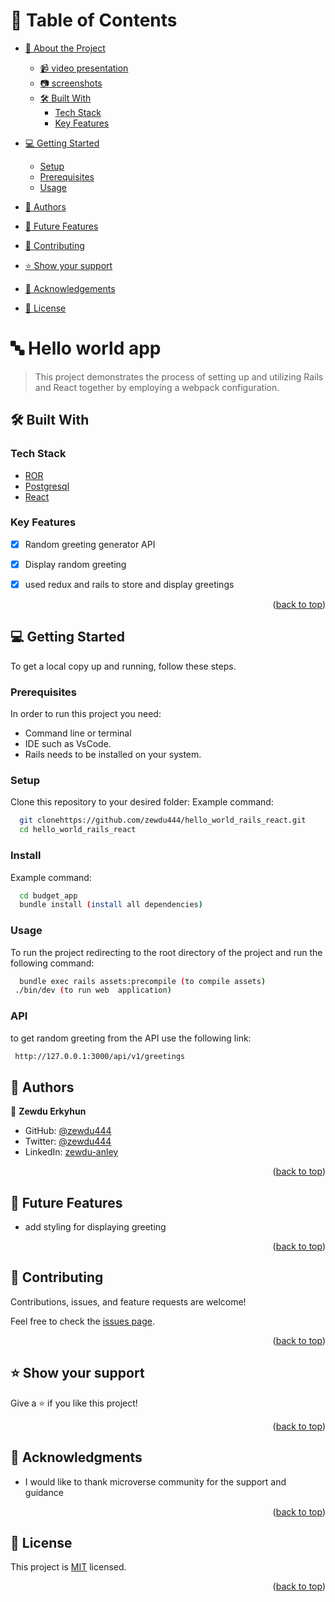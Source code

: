 <a name="readme-top"></a>

# 📗 Table of Contents

- [📖 About the Project](#about-project)
  - [📹 video presentation](#video-presentation)
  - [:camera: screenshots](#screenshots)
  - [🛠 Built With](#built-with)
    - [Tech Stack](#tech-stack)
    - [Key Features](#key-features)
- [💻 Getting Started](#getting-started)
  - [Setup](#setup)
  - [Prerequisites](#prerequisites)
  - [Usage](#usage)
- [👥 Authors](#authors)
- [🔭 Future Features](#future-features)
- [🤝 Contributing](#contributing)
- [⭐️ Show your support](#support)
- [🙏 Acknowledgements](#acknowledgements)

- [📝 License](#license)

# :abc: Hello world app <a name="about-project"></a>

> This project demonstrates the process of setting up and utilizing Rails and React together by employing a webpack configuration.


## 🛠 Built With <a name="built-with"></a>

### Tech Stack <a name="tech-stack"></a>

- <a href="https://www.ruby-lang.org/es/">ROR</a>
- <a href="https://www.postgresql.org/">Postgresql</a>
- <a href="https://react.dev/">React</a>



### Key Features <a name="key-features"></a>

- [x] Random greeting generator API
- [x] Display random greeting
- [x] used redux and rails to store and display greetings


<p align="right">(<a href="#readme-top">back to top</a>)</p>

## 💻 Getting Started <a name="getting-started"></a>

To get a local copy up and running, follow these steps.

### Prerequisites

In order to run this project you need:

- Command line or terminal
- IDE such as VsCode.
- Rails needs to be installed on your system.

### Setup

Clone this repository to your desired folder:
Example command:

```sh
  git clonehttps://github.com/zewdu444/hello_world_rails_react.git
  cd hello_world_rails_react

```

### Install

Example command:

```sh
  cd budget_app
  bundle install (install all dependencies)

```

### Usage

To run the project redirecting to the root directory of the project and run the following command:

```sh
  bundle exec rails assets:precompile (to compile assets)
 ./bin/dev (to run web  application)

```
### API
to get random greeting from the API use the following link:
```sh
 http://127.0.0.1:3000/api/v1/greetings

```


## 👥 Authors <a name="authors"></a>

👤 **Zewdu Erkyhun**

- GitHub: [@zewdu444](https://github.com/zewdu444)
- Twitter: [@zewdu444](https://twitter.com/zewdu444)
- LinkedIn: [zewdu-anley](https://www.linkedin.com/in/zewdu-anley/)



<p align="right">(<a href="#readme-top">back to top</a>)</p>

## 🔭 Future Features <a name="future-features"></a>

- add styling for displaying greeting


<p align="right">(<a href="#readme-top">back to top</a>)</p>

## 🤝 Contributing <a name="contributing"></a>

Contributions, issues, and feature requests are welcome!

Feel free to check the [issues page](https://github.com/zewdu444/hello_world_rails_react/issues).

<p align="right">(<a href="#readme-top">back to top</a>)</p>

## ⭐️ Show your support <a name="support"></a>

Give a ⭐️ if you like this project!

<p align="right">(<a href="#readme-top">back to top</a>)</p>

## 🙏 Acknowledgments <a name="acknowledgements"></a>

- <p> I would like to thank microverse community for the support and guidance</p>

<p align="right">(<a href="#readme-top">back to top</a>)</p>

## 📝 License <a name="license"></a>

This project is [MIT](./LICENSE) licensed.

<p align="right">(<a href="#readme-top">back to top</a>)</p>
